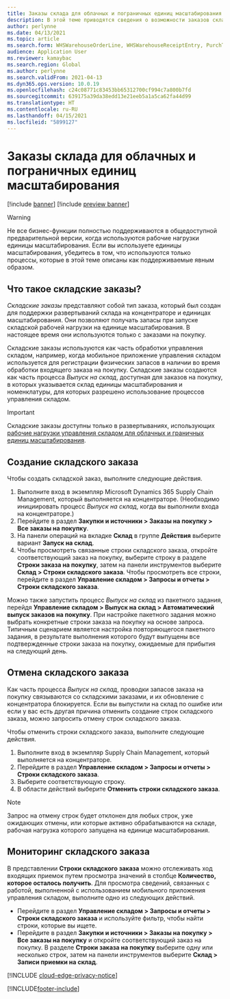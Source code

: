 ```yaml
---
title: Заказы склада для облачных и пограничных единиц масштабирования
description: В этой теме приводятся сведения о возможности заказов склада, которые используются как часть рабочей нагрузки единицы масштабирования склада.
author: perlynne
ms.date: 04/13/2021
ms.topic: article
ms.search.form: WHSWarehouseOrderLine, WHSWarehouseReceiptEntry, PurchTable
audience: Application User
ms.reviewer: kamaybac
ms.search.region: Global
ms.author: perlynne
ms.search.validFrom: 2021-04-13
ms.dyn365.ops.version: 10.0.19
ms.openlocfilehash: c24c08771c83453bb65312700cf994c7a800b7fd
ms.sourcegitcommit: 639175a39da38edd13e21eeb5a1a5ca62fa44d99
ms.translationtype: HT
ms.contentlocale: ru-RU
ms.lasthandoff: 04/15/2021
ms.locfileid: "5899127"
---
```

# <a name="warehouse-orders-for-cloud-and-edge-scale-units"></a>Заказы склада для облачных и пограничных единиц масштабирования

[!include [banner](../includes/banner.md)]
[!include [preview banner](../includes/preview-banner.md)]

> [!WARNING]
> Не все бизнес-функции полностью поддерживаются в общедоступной предварительной версии, когда используются рабочие нагрузки единицы масштабирования. Если вы используете единицы масштабирования, убедитесь в том, что используются только процессы, которые в этой теме описаны как поддерживаемые явным образом.

## <a name="what-are-warehouse-orders"></a>Что такое складские заказы?

*Складские заказы* представляют собой тип заказа, который был создан для поддержки развертываний склада на концентраторе и единицах масштабирования. Они позволяют получать запасы при запуске складской рабочей нагрузки на единице масштабирования. В настоящее время они используются только с заказами на покупку.

Складские заказы используются как часть обработки управления складом, например, когда мобильное приложение управления складом используется для регистрации физических запасов в наличии во время обработки входящего заказа на покупку. Складские заказы создаются как часть процесса *Выпуск на склад*, доступная для заказов на покупку, в которых указывается склад единицы масштабирования и номенклатуры, для которых разрешено использование процессов управления складом.

> [!IMPORTANT]
> Складские заказы доступны только в развертываниях, использующих [рабочие нагрузки управления складом для облачных и граничных единиц масштабирования](cloud-edge-workload-warehousing.md).

## <a name="create-a-warehouse-order"></a>Создание складского заказа

Чтобы создать складской заказ, выполните следующие действия.

1. Выполните вход в экземпляр Microsoft Dynamics 365 Supply Chain Management, который выполняется на концентраторе. (Необходимо инициировать процесс *Выпуск на склад*, когда вы выполнили входа на концентраторе.)
1. Перейдите в раздел **Закупки и источники \> Заказы на покупку \> Все заказы на покупку**.
1. На панели операций на вкладке **Склад** в группе **Действия** выберите вариант **Запуск на склад**.
1. Чтобы просмотреть связанные строки складского заказа, откройте соответствующий заказ на покупку, выберите строку в разделе **Строки заказа на покупку**, затем на панели инструментов выберите **Склад \> Строки складского заказа**. Чтобы просмотреть все строки, перейдите в раздел **Управление складом \> Запросы и отчеты \> Строки складского заказа**.

Можно также запустить процесс *Выпуск на склад* из пакетного задания, перейдя **Управление складом > Выпуск на склад > Автоматический выпуск заказов на покупку**. При настройке пакетного задания можно выбрать конкретные строки заказа на покупку на основе запроса. Типичным сценарием является настройка повторяющегося пакетного задания, в результате выполнения которого будут выпущены все подтвержденные строки заказа на покупку, ожидаемые для прибытия на следующий день.

## <a name="cancel-a-warehouse-order"></a>Отмена складского заказа

Как часть процесса *Выпуск на склад*, проводки запасов заказа на покупку связываются со складскими заказами, и их обновление с концентратора блокируется. Если вы выпустили на склад по ошибке или если у вас есть другая причина отменить создание строк складского заказа, можно запросить отмену строк складского заказа.

Чтобы отменить строки складского заказа, выполните следующие действия.

1. Выполните вход в экземпляр Supply Chain Management, который выполняется на концентраторе.
1. Перейдите в раздел **Управление складом \> Запросы и отчеты \> Строки складского заказа**.
1. Выберите соответствующую строку.
1. В области действий выберите **Отменить строки складского заказа**.

> [!NOTE]
> Запрос на отмену строк будет отклонен для любых строк, уже ожидающих отмены, или которые активно обрабатываются на складе, рабочая нагрузка которого запущена на единице масштабирования.

## <a name="monitor-a-warehouse-order"></a>Мониторинг складского заказа

В представлении **Строки складского заказа** можно отслеживать ход входящих приемок путем просмотра значений в столбце **Количество, которое осталось получить**. Для просмотра сведений, связанных с работой, выполненной с использованием мобильного приложения управления складом, выполните одно из следующих действий.

- Перейдите в раздел **Управление складом \> Запросы и отчеты \> Строки складского заказа** и используйте фильтр, чтобы найти строки, которые вы ищете.
- Перейдите в раздел **Закупки и источники \> Заказы на покупку \> Все заказы на покупку** и откройте соответствующий заказ на покупку. В разделе **Строки заказа на покупку** выберите одну или несколько строк, затем на панели инструментов выберите **Склад \> Записи приемки на склад**.

[!INCLUDE [cloud-edge-privacy-notice](../../includes/cloud-edge-privacy-notice.md)]


[!INCLUDE[footer-include](../../includes/footer-banner.md)]
